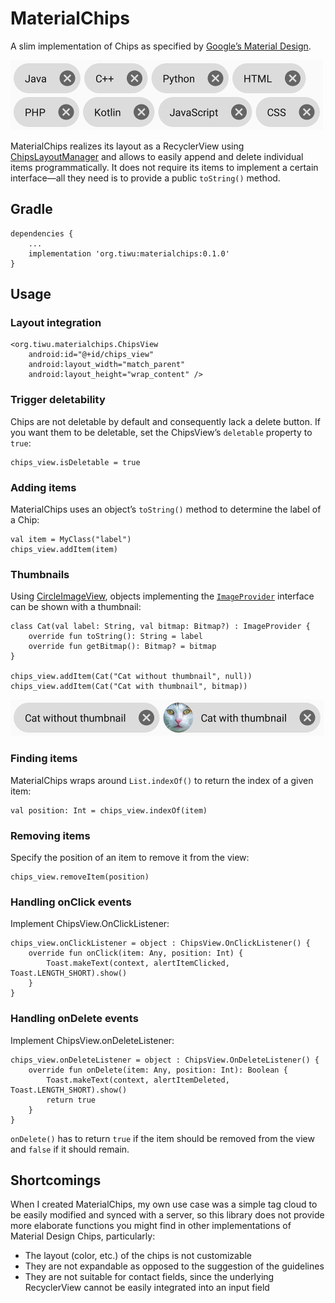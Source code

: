 # MaterialChips

A slim implementation of Chips as specified by [Google’s Material Design](https://material.io/guidelines/components/chips.html).

![MaterialChips preview](https://raw.githubusercontent.com/TiMWunderlich/MaterialChips/master/docs/tags.png)

MaterialChips realizes its layout as a RecyclerView using [ChipsLayoutManager](https://github.com/BelooS/ChipsLayoutManager) and allows to easily append and delete individual items programmatically. It does not require its items to implement a certain interface—all they need is to provide a public ```toString()``` method.

## Gradle
    dependencies {
        ...
        implementation 'org.tiwu:materialchips:0.1.0'
    }
    
    
## Usage

### Layout integration

    <org.tiwu.materialchips.ChipsView
        android:id="@+id/chips_view"
        android:layout_width="match_parent"
        android:layout_height="wrap_content" />
        
        
### Trigger deletability

Chips are not deletable by default and consequently lack a delete button. If you want them to be deletable, set the ChipsView’s ```deletable``` property to ```true```:

    chips_view.isDeletable = true
    
        
### Adding items

MaterialChips uses an object’s ```toString()``` method to determine the label of a Chip:

    val item = MyClass("label")
    chips_view.addItem(item)


### Thumbnails

Using [CircleImageView](https://github.com/hdodenhof/CircleImageView), objects implementing the [```ImageProvider```](https://github.com/TimWunderlich/MaterialChips/blob/master/materialchips/src/main/java/org/tiwu/materialchips/ImageProvider.java) interface can be shown with a thumbnail:

    class Cat(val label: String, val bitmap: Bitmap?) : ImageProvider {
        override fun toString(): String = label
        override fun getBitmap(): Bitmap? = bitmap
    }
    
    chips_view.addItem(Cat("Cat without thumbnail", null))    
    chips_view.addItem(Cat("Cat with thumbnail", bitmap))

![Thumbnails](https://raw.githubusercontent.com/TiMWunderlich/MaterialChips/master/docs/cat.png)
    
    
### Finding items

MaterialChips wraps around ```List.indexOf()``` to return the index of a given item:

    val position: Int = chips_view.indexOf(item)
    
    
### Removing items

Specify the position of an item to remove it from the view:

    chips_view.removeItem(position)


### Handling onClick events

Implement ChipsView.OnClickListener:

    chips_view.onClickListener = object : ChipsView.OnClickListener() {
        override fun onClick(item: Any, position: Int) {
            Toast.makeText(context, alertItemClicked, Toast.LENGTH_SHORT).show()
        }
    }


### Handling onDelete events

Implement ChipsView.onDeleteListener:

    chips_view.onDeleteListener = object : ChipsView.OnDeleteListener() {
        override fun onDelete(item: Any, position: Int): Boolean {
            Toast.makeText(context, alertItemDeleted, Toast.LENGTH_SHORT).show()
            return true
        }
    }

```onDelete()``` has to return ```true``` if the item should be removed from the view and ```false``` if it should remain.


## Shortcomings

When I created MaterialChips, my own use case was a simple tag cloud to be easily modified and synced with a server, so this library does not provide more elaborate functions you might find in other implementations of Material Design Chips, particularly:

* The layout (color, etc.) of the chips is not customizable
* They are not expandable as opposed to the suggestion of the guidelines
* They are not suitable for contact fields, since the underlying RecyclerView cannot be easily integrated into an input field
